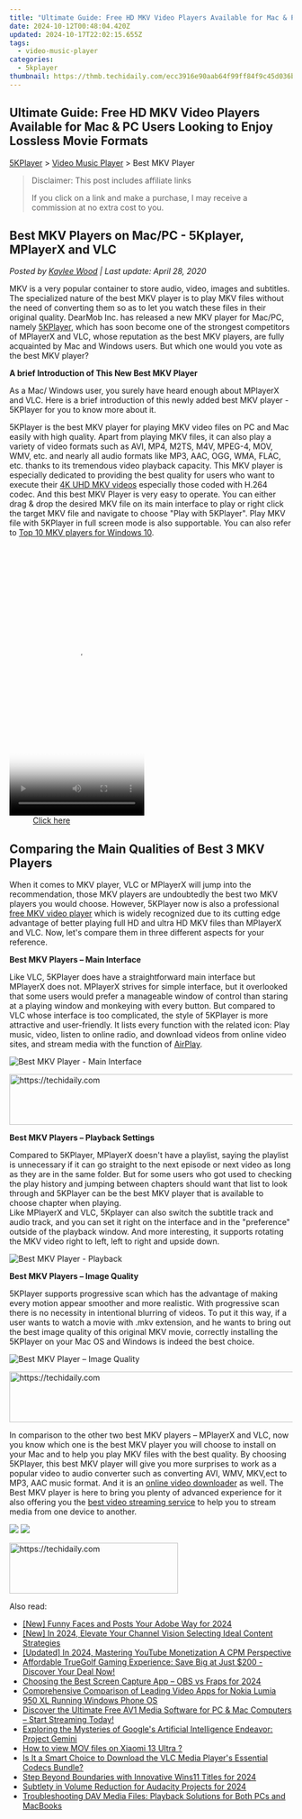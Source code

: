 ```yaml
---
title: "Ultimate Guide: Free HD MKV Video Players Available for Mac & PC Users Looking to Enjoy Lossless Movie Formats"
date: 2024-10-12T00:48:04.420Z
updated: 2024-10-17T22:02:15.655Z
tags:
  - video-music-player
categories:
  - 5kplayer
thumbnail: https://thmb.techidaily.com/ecc3916e90aab64f99ff84f9c45d036bcf1e08682351feaa92b6a0ff146b14b9.jpg
---
```


## Ultimate Guide: Free HD MKV Video Players Available for Mac & PC Users Looking to Enjoy Lossless Movie Formats

[5KPlayer](https://tools.techidaily.com/5kplayer/products/) \> [Video Music Player](https://tools.techidaily.com/5kplayer/video-music-player/) \> Best MKV Player

>  Disclaimer: This post includes affiliate links
>
>  If you click on a link and make a purchase, I may receive a commission at no extra cost to you.
>

## Best MKV Players on Mac/PC - 5Kplayer, MPlayerX and VLC

 _Posted by [Kaylee Wood](https://www.quora.com/profile/Amanda-Hu-21) | Last update: April 28, 2020_

MKV is a very popular container to store audio, video, images and subtitles. The specialized nature of the best MKV player is to play MKV files without the need of converting them so as to let you watch these files in their original quality. DearMob Inc. has released a new MKV player for Mac/PC, namely [5KPlayer](https://tools.techidaily.com/5kplayer/products/), which has soon become one of the strongest competitors of MPlayerX and VLC, whose reputation as the best MKV players, are fully acquainted by Mac and Windows users. But which one would you vote as the best MKV player?

**A brief Introduction of This New Best MKV Player**

As a Mac/ Windows user, you surely have heard enough about MPlayerX and VLC. Here is a brief introduction of this newly added best MKV player - 5KPlayer for you to know more about it.

 5KPlayer is the best MKV player for playing MKV video files on PC and Mac easily with high quality. Apart from playing MKV files, it can also play a variety of video formats such as AVI, MP4, M2TS, M4V, MPEG-4, MOV, WMV, etc. and nearly all audio formats like MP3, AAC, OGG, WMA, FLAC, etc. thanks to its tremendous video playback capacity. This MKV player is especially dedicated to providing the best quality for users who want to execute their [4K UHD MKV videos](https://tools.techidaily.com/5kplayer/video-music-player/) especially those coded with H.264 codec. And this best MKV Player is very easy to operate. You can either drag & drop the desired MKV file on its main interface to play or right click the target MKV file and navigate to choose "Play with 5KPlayer". Play MKV file with 5KPlayer in full screen mode is also supportable. You can also refer to [Top 10 MKV players for Windows 10](https://tools.techidaily.com/5kplayer/video-music-player/).

<!-- affiliate ads begin -->
<span id="1770544">
					<video width="240" height="480" style="cursor:pointer"
           poster="//a.impactradius-go.com/display-clicktoplayimage/1770544.png"
           onclick="if(!this.playClicked){this.play();this.setAttribute('controls',true);this.playClicked=true;}">
	   <source src="//a.impactradius-go.com/display-ad/20702-1770544">
	   <img src="//a.impactradius-go.com/display-clicktoplayimage/1770544.png" style="border: none; height: 100%; width: 100%; object-fit: contain">
	</video>
	<div style="width:150px;text-align:center"><a href="javascript:window.open(decodeURIComponent('https%3A%2F%2Ftokenmetrics.sjv.io%2Fc%2F5597632%2F1770544%2F20702'), '_blank');void(0);">Click here</a></div>
</span>
<img height="0" width="0" src="https://imp.pxf.io/i/5597632/1770544/20702" style="position:absolute;visibility:hidden;" border="0" />
<!-- affiliate ads end -->

## Comparing the Main Qualities of Best 3 MKV Players

When it comes to MKV player, VLC or MPlayerX will jump into the recommendation, those MKV players are undoubtedly the best two MKV players you would choose. However, 5KPlayer now is also a professional [free MKV video player](https://tools.techidaily.com/5kplayer/video-music-player/) which is widely recognized due to its cutting edge advantage of better playing full HD and ultra HD MKV files than MPlayerX and VLC. Now, let's compare them in three different aspects for your reference.

**Best MKV Players – Main Interface**

Like VLC, 5KPlayer does have a straightforward main interface but MPlayerX does not. MPlayerX strives for simple interface, but it overlooked that some users would prefer a manageable window of control than staring at a playing window and monkeying with every button. But compared to VLC whose interface is too complicated, the style of 5KPlayer is more attractive and user-friendly. It lists every function with the related icon: Play music, video, listen to online radio, and download videos from online video sites, and stream media with the function of [AirPlay](https://tools.techidaily.com/5kplayer/airplay/).

![Best MKV Player - Main Interface](https://www.5kplayer.com/video-music-player/img/youtube-0119-01.png) 

<!-- affiliate ads begin -->
<a href="https://aligracehair.sjv.io/c/5597632/1972698/19272" target="_top" id="1972698">
  <img src="//a.impactradius-go.com/display-ad/19272-1972698" border="0" alt="https://techidaily.com" width="728" height="90"/>
</a>
<img height="0" width="0" src="https://aligracehair.sjv.io/i/5597632/1972698/19272" style="position:absolute;visibility:hidden;" border="0" />
<!-- affiliate ads end -->

**Best MKV Players – Playback Settings**

Compared to 5KPlayer, MPlayerX doesn't have a playlist, saying the playlist is unnecessary if it can go straight to the next episode or next video as long as they are in the same folder. But for some users who got used to checking the play history and jumping between chapters should want that list to look through and 5KPlayer can be the best MKV player that is available to choose chapter when playing.  
 Like MPlayerX and VLC, 5Kplayer can also switch the subtitle track and audio track, and you can set it right on the interface and in the "preference" outside of the playback window. And more interesting, it supports rotating the MKV video right to left, left to right and upside down.

![Best MKV Player - Playback](https://www.5kplayer.com/video-music-player/img/best-mkv-player-xsy-032002.jpg) 

**Best MKV Players – Image Quality**

5KPlayer supports progressive scan which has the advantage of making every motion appear smoother and more realistic. With progressive scan there is no necessity in intentional blurring of videos. To put it this way, if a user wants to watch a movie with .mkv extension, and he wants to bring out the best image quality of this original MKV movie, correctly installing the 5KPlayer on your Mac OS and Windows is indeed the best choice.

![Best MKV Player – Image Quality](https://www.5kplayer.com/video-music-player/img/free-4k-video-player-02.jpg) 

<!-- affiliate ads begin -->
<a href="https://appsumo.8odi.net/c/5597632/2118312/7443" target="_top" id="2118312">
  <img src="//a.impactradius-go.com/display-ad/7443-2118312" border="0" alt="https://techidaily.com" width="728" height="90"/>
</a>
<img height="0" width="0" src="https://appsumo.8odi.net/i/5597632/2118312/7443" style="position:absolute;visibility:hidden;" border="0" />
<!-- affiliate ads end -->

In comparison to the other two best MKV players – MPlayerX and VLC, now you know which one is the best MKV player you will choose to install on your Mac and to help you play MKV files with the best quality. By choosing 5KPlayer, this best MKV player will give you more surprises to work as a popular video to audio converter such as converting AVI, WMV, MKV,ect to MP3, AAC music format. And it is an [online video downloader](https://tools.techidaily.com/5kplayer/youtube-download/) as well. The Best MKV player is here to bring you plenty of advanced experience for it also offering you the [best video streaming service](https://tools.techidaily.com/5kplayer/airplay/) to help you to stream media from one device to another.

[![](https://www.5kplayer.com/video-music-player/../button/freedownwhitewin.png)](https://tools.techidaily.com/5kplayer/products/) [![](https://www.5kplayer.com/video-music-player/../button/freedownbackmac.png)](https://tools.techidaily.com/5kplayer/products/)

<!-- affiliate ads begin -->
<a href="https://aligracehair.sjv.io/c/5597632/2135369/19272" target="_top" id="2135369">
  <img src="//a.impactradius-go.com/display-ad/19272-2135369" border="0" alt="https://techidaily.com" width="300" height="90"/>
</a>
<img height="0" width="0" src="https://aligracehair.sjv.io/i/5597632/2135369/19272" style="position:absolute;visibility:hidden;" border="0" />
<!-- affiliate ads end -->

<ins class="adsbygoogle"
     style="display:block"
     data-ad-format="autorelaxed"
     data-ad-client="ca-pub-7571918770474297"
     data-ad-slot="1223367746"></ins>

<ins class="adsbygoogle"
     style="display:block"
     data-ad-client="ca-pub-7571918770474297"
     data-ad-slot="8358498916"
     data-ad-format="auto"
     data-full-width-responsive="true"></ins>

<span class="atpl-alsoreadstyle">Also read:</span>
<div><ul>
<li><a href="https://fox-direct.techidaily.com/new-funny-faces-and-posts-your-adobe-way-for-2024/"><u>[New] Funny Faces and Posts Your Adobe Way for 2024</u></a></li>
<li><a href="https://facebook-video-share.techidaily.com/new-in-2024-elevate-your-channel-vision-selecting-ideal-content-strategies/"><u>[New] In 2024, Elevate Your Channel Vision Selecting Ideal Content Strategies</u></a></li>
<li><a href="https://youtube-sure.techidaily.com/ed-in-2024-mastering-youtube-monetization-a-cpm-perspective/"><u>[Updated] In 2024, Mastering YouTube Monetization A CPM Perspective</u></a></li>
<li><a href="https://games-able.techidaily.com/affordable-truegolf-gaming-experience-save-big-at-just-200-discover-your-deal-now/"><u>Affordable TrueGolf Gaming Experience: Save Big at Just $200 - Discover Your Deal Now!</u></a></li>
<li><a href="https://digital-screen-recording.techidaily.com/choosing-the-best-screen-capture-app-obs-vs-fraps-for-2024/"><u>Choosing the Best Screen Capture App – OBS vs Fraps for 2024</u></a></li>
<li><a href="https://video-ai-editor.techidaily.com/comprehensive-comparison-of-leading-video-apps-for-nokia-lumia-950-xl-running-windows-phone-os/"><u>Comprehensive Comparison of Leading Video Apps for Nokia Lumia 950 XL Running Windows Phone OS</u></a></li>
<li><a href="https://video-ai-editor.techidaily.com/discover-the-ultimate-free-av1-media-software-for-pc-and-mac-computers-start-streaming-today/"><u>Discover the Ultimate Free AV1 Media Software for PC & Mac Computers – Start Streaming Today!</u></a></li>
<li><a href="https://tech-revival.techidaily.com/exploring-the-mysteries-of-googles-artificial-intelligence-endeavor-project-gemini/"><u>Exploring the Mysteries of Google's Artificial Intelligence Endeavor: Project Gemini</u></a></li>
<li><a href="https://review-topics.techidaily.com/how-to-view-mov-files-on-xiaomi-13-ultra-by-aiseesoft-video-converter-play-mov-on-android/"><u>How to view MOV files on Xiaomi 13 Ultra ?</u></a></li>
<li><a href="https://video-ai-editor.techidaily.com/is-it-a-smart-choice-to-download-the-vlc-media-players-essential-codecs-bundle/"><u>Is It a Smart Choice to Download the VLC Media Player's Essential Codecs Bundle?</u></a></li>
<li><a href="https://fox-http.techidaily.com/step-beyond-boundaries-with-innovative-wins11-titles-for-2024/"><u>Step Beyond Boundaries with Innovative Wins11 Titles for 2024</u></a></li>
<li><a href="https://some-guidance.techidaily.com/subtlety-in-volume-reduction-for-audacity-projects-for-2024/"><u>Subtlety in Volume Reduction for Audacity Projects for 2024</u></a></li>
<li><a href="https://video-ai-editor.techidaily.com/troubleshooting-dav-media-files-playback-solutions-for-both-pcs-and-macbooks/"><u>Troubleshooting DAV Media Files: Playback Solutions for Both PCs and MacBooks</u></a></li>
</ul></div>

